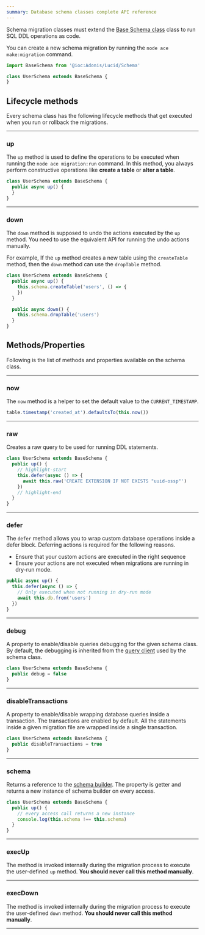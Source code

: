 ```yaml
---
summary: Database schema classes complete API reference
---
```


Schema migration classes must extend the [Base Schema class](https://github.com/adonisjs/lucid/blob/master/src/Schema/index.ts) class to run SQL DDL operations as code.

You can create a new schema migration by running the `node ace make:migration` command.

```ts
import BaseSchema from '@ioc:Adonis/Lucid/Schema'

class UserSchema extends BaseSchema {
}
```

## Lifecycle methods
Every schema class has the following lifecycle methods that get executed when you run or rollback the migrations.

---

### up
The `up` method is used to define the operations to be executed when running the `node ace migration:run` command. In this method, you always perform constructive operations like **create a table** or **alter a table**.

```ts
class UserSchema extends BaseSchema {
  public async up() {
  }
}
```

---

### down
The `down` method is supposed to undo the actions executed by the `up` method. You need to use the equivalent API for running the undo actions manually.

For example, If the `up` method creates a new table using the `createTable` method, then the `down` method can use the `dropTable` method.

```ts
class UserSchema extends BaseSchema {
  public async up() {
    this.schema.createTable('users', () => {
    })
  }

  public async down() {
    this.schema.dropTable('users')
  }
}
```

## Methods/Properties
Following is the list of methods and properties available on the schema class.

---

### now
The `now` method is a helper to set the default value to the `CURRENT_TIMESTAMP`.

```ts
table.timestamp('created_at').defaultsTo(this.now())
```

---

### raw
Creates a raw query to be used for running DDL statements.

```ts
class UserSchema extends BaseSchema {
  public up() {
    // highlight-start
    this.defer(async () => {
      await this.raw('CREATE EXTENSION IF NOT EXISTS "uuid-ossp"')
    })
    // highlight-end
  }
}
```

---

### defer
The `defer` method allows you to wrap custom database operations inside a defer block. Deferring actions is required for the following reasons.

- Ensure that your custom actions are executed in the right sequence
- Ensure your actions are not executed when migrations are running in dry-run mode.

```ts
public async up() {
  this.defer(async () => {
    // Only executed when not running in dry-run mode
    await this.db.from('users')
  })
}
```

---

### debug
A property to enable/disable queries debugging for the given schema class. By default, the debugging is inherited from the [query client](./query-client.md) used by the schema class.

```ts
class UserSchema extends BaseSchema {
  public debug = false
}
```

---

### disableTransactions
A property to enable/disable wrapping database queries inside a transaction.  The transactions are enabled by default. All the statements inside a given migration file are wrapped inside a single transaction.

```ts
class UserSchema extends BaseSchema {
  public disableTransactions = true
}
```

---

### schema
Returns a reference to the [schema builder](./schema-builder.md). The property is getter and returns a new instance of schema builder on every access.

```ts
class UserSchema extends BaseSchema {
  public up() {
    // every access call returns a new instance
    console.log(this.schema !== this.schema)
  }
}
```

---

### execUp
The method is invoked internally during the migration process to execute the user-defined `up` method. **You should never call this method manually**.

---

### execDown
The method is invoked internally during the migration process to execute the user-defined `down` method. **You should never call this method manually**.

---
